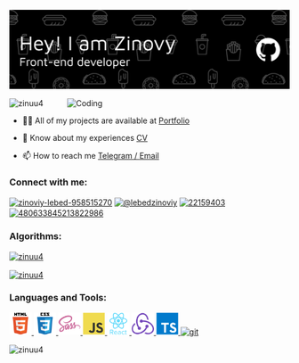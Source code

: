 ![MasterHead](./header.png)

<img align="right" alt="Coding" width="400" src="https://cdn.dribbble.com/users/1162077/screenshots/3848914/programmer.gif">

<p align="left"> <img src="https://komarev.com/ghpvc/?username=zinuu4&label=Profile%20views&color=0e75b6&style=flat" alt="zinuu4" /> </p>

- 👨‍💻 All of my projects are available at [Portfolio](https://zinovylebed.com/)

- 📄 Know about my experiences [CV](https://drive.google.com/file/d/10_euNMN9faIiqSh32cFsIjDadaRD7m1z/view?usp=drive_link)

- 📫 How to reach me <a target='blank' href='https://t.me/zinu_4'>Telegram / <a/><a target='blank' href='mailto:lebedzinovij4@gmail.com'>Email<a/>

<h3 align="left">Connect with me:</h3>
<p align="left">
<a href="https://linkedin.com/in/zinoviy-lebed-958515270" target="blank"><img align="center" src="https://raw.githubusercontent.com/rahuldkjain/github-profile-readme-generator/master/src/images/icons/Social/linked-in-alt.svg" alt="zinoviy-lebed-958515270" height="30" width="40" /></a>
<a href="https://twitter.com/@lebedzinoviy" target="blank"><img align="center" src="https://raw.githubusercontent.com/rahuldkjain/github-profile-readme-generator/master/src/images/icons/Social/twitter.svg" alt="@lebedzinoviy" height="30" width="40" /></a>
<a href="https://stackoverflow.com/users/22159403" target="blank"><img align="center" src="https://raw.githubusercontent.com/rahuldkjain/github-profile-readme-generator/master/src/images/icons/Social/stack-overflow.svg" alt="22159403" height="30" width="40" /></a>
<a href="https://discord.gg/480633845213822986" target="blank"><img align="center" src="https://raw.githubusercontent.com/rahuldkjain/github-profile-readme-generator/master/src/images/icons/Social/discord.svg" alt="480633845213822986" height="30" width="40" /></a>
</p>

<h3 align="left">Algorithms:</h3>
<p align="left">
<a href="https://www.leetcode.com/zinuu4" target="blank"><img align="center" src="https://raw.githubusercontent.com/rahuldkjain/github-profile-readme-generator/master/src/images/icons/Social/leet-code.svg" alt="zinuu4" height="30" width="40" /></a>
  
<a href="https://www.codewars.com/users/zinuu4" target="blank"><img align="center" src="https://www.codewars.com/users/zinuu4/badges/large?theme=light" alt="zinuu4" height="30" width="270" /></a>
</p>

<h3 align="left">Languages and Tools:</h3>
<p align="left"> <a href="https://www.w3.org/html/" target="_blank" rel="noreferrer"> <img src="https://raw.githubusercontent.com/devicons/devicon/master/icons/html5/html5-original-wordmark.svg" alt="html5" width="40" height="40"/> <a/> <a href="https://www.w3schools.com/css/" target="_blank" rel="noreferrer"> <img src="https://raw.githubusercontent.com/devicons/devicon/master/icons/css3/css3-original-wordmark.svg" alt="css3" width="40" height="40"/> </a> <a href="https://sass-lang.com" target="_blank" rel="noreferrer"> <img src="https://raw.githubusercontent.com/devicons/devicon/master/icons/sass/sass-original.svg" alt="sass" width="40" height="40"/> </a> <a href="https://developer.mozilla.org/en-US/docs/Web/JavaScript" target="_blank" rel="noreferrer"> <img src="https://raw.githubusercontent.com/devicons/devicon/master/icons/javascript/javascript-original.svg" alt="javascript" width="40" height="40"/> </a> <a href="https://reactjs.org/" target="_blank" rel="noreferrer"> <img src="https://raw.githubusercontent.com/devicons/devicon/master/icons/react/react-original-wordmark.svg" alt="react" width="40" height="40"/> </a> <a href="https://redux.js.org" target="_blank" rel="noreferrer"> <img src="https://raw.githubusercontent.com/devicons/devicon/master/icons/redux/redux-original.svg" alt="redux" width="40" height="40"/> </a> <a href="https://www.typescriptlang.org/" target="_blank" rel="noreferrer"> <img src="https://raw.githubusercontent.com/devicons/devicon/master/icons/typescript/typescript-original.svg" alt="typescript" width="40" height="40"/> </a> <a href="https://git-scm.com/" target="_blank" rel="noreferrer"> <img src="https://www.vectorlogo.zone/logos/git-scm/git-scm-icon.svg" alt="git" width="40" height="40"/> <a/> </p>

<p><img align="center" src="https://github-readme-streak-stats.herokuapp.com/?user=zinuu4&" alt="zinuu4" /></p>
